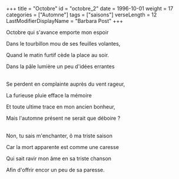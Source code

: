 +++
title = "Octobre"
id = "octobre_2"
date = 1996-10-01
weight = 17
categories = ["Automne"]
tags = ["saisons"]
verseLength = 12
LastModifierDisplayName = "Barbara Post"
+++

Octobre qui s'avance emporte mon espoir

Dans le tourbillon mou de ses feuilles volantes,

Quand le matin furtif cède la place au soir.

Dans la pâle lumière un peu d'idées errantes

 \
Se perdent en complainte auprès du vent rageur,

La furieuse pluie efface la mémoire

Et toute ultime trace en mon ancien bonheur,

Mais l'automne présent ne serait que déboire ?

 \
Non, tu sais m'enchanter, ô ma triste saison

Car la mort apparente est comme une caresse

Qui sait ravir mon âme en sa triste chanson

Afin d'offrir encor un peu de sa paresse.
